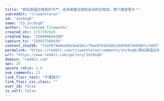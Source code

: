 ```yaml
---
title: "假如美国边境查的不严，走线美墨边境和走线阿拉斯加，哪个难度更大？"
subreddit: "r/iwanttorun"
id: "1nc9sq8"
name: "t3_1nc9sq8"
author: "hiroshima_fireworks"
created_utc: 1757392920
created_key: "250909044200"
capture_ts: "250927160436"
content_sha256: "f2af074e0ee89cba018cc79ae97d163b62a50588f4b6907cc9dd77f55a3a7b77"
permalink: "https://reddit.com/r/iwanttorun/comments/1nc9sq8/假如美国边境查的不严走线美墨边境和走线阿拉斯加哪个难度更大/"
url: "https://www.reddit.com/gallery/1nc9sq8"
domain: "reddit.com"
ups: 26
upvote_ratio: 1.0
num_comments: 23
link_flair_text: "不懂就问"
link_flair_css_class: ""
over_18: false
is_self: false
---
```


